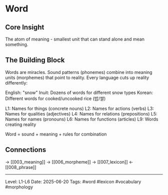 # Word

## Core Insight
The atom of meaning - smallest unit that can stand alone and mean something.

## The Building Block

Words are miracles. Sound patterns (phonemes) combine into meaning units (morphemes) that point to reality. Every language cuts up reality differently:

English: "snow"
Inuit: Dozens of words for different snow types
Korean: Different words for cooked/uncooked rice (밥/쌀)

L1: Names for things (concrete nouns)
L2: Names for actions (verbs)
L3: Names for qualities (adjectives)
L4: Names for relations (prepositions)
L5: Names for names (pronouns)
L6: Names for functions (articles)
L9: Words creating reality

Word = sound + meaning + rules for combination

## Connections
→ [[003_meaning]]
→ [[006_morpheme]]
→ [[007_lexicon]]
← [[008_phrase]]

---
Level: L1-L6
Date: 2025-06-20
Tags: #word #lexicon #vocabulary #morphology